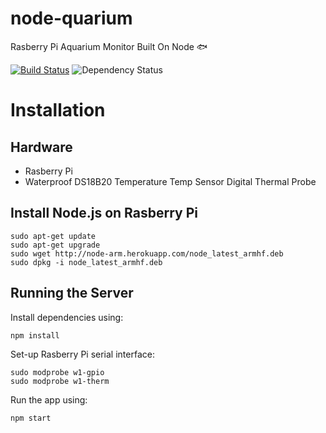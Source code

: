 node-quarium
============
Rasberry Pi Aquarium Monitor Built On Node :fish:

[![Build Status](https://travis-ci.org/CMaylone/node-quarium.svg?branch=master)](https://travis-ci.org/CMaylone/node-quarium) ![Dependency Status](https://david-dm.org/cmaylone/node-quarium.png)

# Installation

## Hardware
- Rasberry Pi
- Waterproof DS18B20 Temperature Temp Sensor Digital Thermal Probe



## Install Node.js on Rasberry Pi

```shell
sudo apt-get update
sudo apt-get upgrade
sudo wget http://node-arm.herokuapp.com/node_latest_armhf.deb
sudo dpkg -i node_latest_armhf.deb
```

## Running the Server
Install dependencies using:
```shell
npm install
```

Set-up Rasberry Pi serial interface:
```shell
sudo modprobe w1-gpio
sudo modprobe w1-therm
```

Run the app using:
```shell
npm start
```
